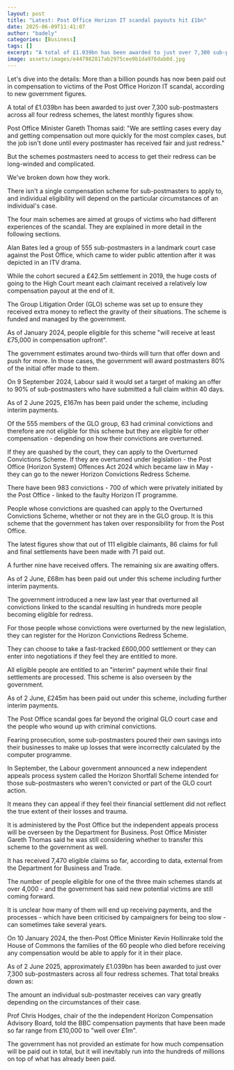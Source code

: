 ```yaml
---
layout: post
title: "Latest: Post Office Horizon IT scandal payouts hit £1bn"
date: 2025-06-09T11:41:07
author: "badely"
categories: [Business]
tags: []
excerpt: "A total of £1.039bn has been awarded to just over 7,300 sub-postmasters, the latest figures show."
image: assets/images/e447982817ab2975cee9b1da976dab8d.jpg
---
```


Let's dive into the details: More than a billion pounds has now been paid out in compensation to victims of the Post Office Horizon IT scandal, according to new government figures.

A total of £1.039bn has been awarded to just over 7,300 sub-postmasters across all four redress schemes, the latest monthly figures show.

Post Office Minister Gareth Thomas said: "We are settling cases every day and getting compensation out more quickly for the most complex cases, but the job isn't done until every postmaster has received fair and just redress."

But the schemes postmasters need to access to get their redress can be long-winded and complicated.

We've broken down how they work.

There isn't a single compensation scheme for sub-postmasters to apply to, and individual eligibility will depend on the particular circumstances of an individual's case.

The four main schemes are aimed at groups of victims who had different experiences of the scandal. They are explained in more detail in the following sections.

Alan Bates led a group of 555 sub-postmasters in a landmark court case against the Post Office, which came to wider public attention after it was depicted in an ITV drama.

While the cohort secured a £42.5m settlement in 2019, the huge costs of going to the High Court meant each claimant received a relatively low compensation payout at the end of it.

The Group Litigation Order (GLO) scheme was set up to ensure they received extra money to reflect the gravity of their situations. The scheme is funded and managed by the government.

As of January 2024, people eligible for this scheme "will receive at least £75,000 in compensation upfront".

The government estimates around two-thirds will turn that offer down and push for more. In those cases, the government will award postmasters 80% of the initial offer made to them.

On 9 September 2024, Labour said it would set a target of making an offer to 90% of sub-postmasters who have submitted a full claim within 40 days.

As of 2 June 2025, £167m has been paid under the scheme, including interim payments.

Of the 555 members of the GLO group, 63 had criminal convictions and therefore are not eligible for this scheme but they are eligible for other compensation - depending on how their convictions are overturned.

If they are quashed by the court, they can apply to the Overturned Convictions Scheme. If they are overturned under legislation - the Post Office (Horizon System) Offences Act 2024 which became law in May - they can go to the newer Horizon Convictions Redress Scheme.

There have been 983 convictions - 700 of which were privately initiated by the Post Office - linked to the faulty Horizon IT programme.

People whose convictions are quashed can apply to the Overturned Convictions Scheme, whether or not they are in the GLO group. It is this scheme that the government has taken over responsibility for from the Post Office.

The latest figures show that out of 111 eligible claimants, 86 claims for full and final settlements have been made with 71 paid out. 

A further nine have received offers. The remaining six are awaiting offers.

As of 2 June, £68m has been paid out under this scheme including further interim payments. 

The government introduced a new law last year that overturned all convictions linked to the scandal resulting in hundreds more people becoming eligible for redress. 

For those people whose convictions were overturned by the new legislation, they can register for the Horizon Convictions Redress Scheme. 

They can choose to take a fast-tracked £600,000 settlement or they can enter into negotiations if they feel they are entitled to more. 

All eligible people are entitled to an "interim" payment while their final settlements are processed.  This scheme is also overseen by the government.  

As of 2 June, £245m has been paid out under this scheme, including further interim payments.

The Post Office scandal goes far beyond the original GLO court case and the people who wound up with criminal convictions.

Fearing prosecution, some sub-postmasters poured their own savings into their businesses to make up losses that were incorrectly calculated by the computer programme.

In September, the Labour government announced a new independent appeals process system called the Horizon Shortfall Scheme intended for those sub-postmasters who weren't convicted or part of the GLO court action.

It means they can appeal if they feel their financial settlement did not reflect the true extent of their losses and trauma.

It is administered by the Post Office but the independent appeals process will be overseen by the Department for Business. Post Office Minister Gareth Thomas said he was still considering whether to transfer this scheme to the government as well.

It has received 7,470 eligible claims so far, according to data, external from the Department for Business and Trade.

The number of people eligible for one of the three main schemes stands at over 4,000 - and the government has said new potential victims are still coming forward.

It is unclear how many of them will end up receiving payments, and the processes - which have been criticised by campaigners for being too slow - can sometimes take several years.

On 10 January 2024, the then-Post Office Minister Kevin Hollinrake told the House of Commons the families of the 60 people who died before receiving any compensation would be able to apply for it in their place.

As of 2 June 2025, approximately £1.039bn has been awarded to just over 7,300 sub-postmasters across all four redress schemes. That total breaks down as:

The amount an individual sub-postmaster receives can vary greatly depending on the circumstances of their case.

Prof Chris Hodges, chair of the the independent Horizon Compensation Advisory Board, told the BBC compensation payments that have been made so far range from £10,000 to "well over £1m".

The government has not provided an estimate for how much compensation will be paid out in total, but it will inevitably run into the hundreds of millions on top of what has already been paid.

